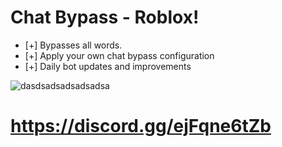 # Chat Bypass - Roblox! 

- [+] Bypasses all words. 
- [+] Apply your own chat bypass configuration
- [+] Daily bot updates and improvements

![dasdsadsadsadsadsa](https://github.com/02Dcs/Chat/assets/95237577/d070ffe4-dbca-4975-ab13-8a1900bf9614)

# https://discord.gg/ejFqne6tZb
